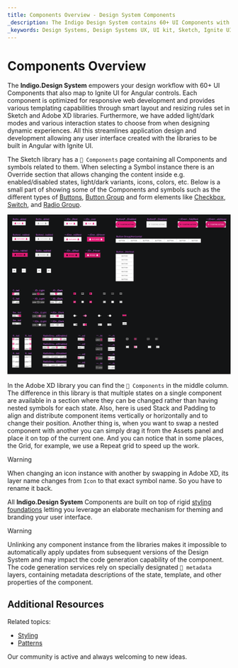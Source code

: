 ```yaml
---
title: Components Overview - Design System Components
_description: The Indigo Design System contains 60+ UI Components with numerous presets, states, and elaborate built-in styling capabilities.
_keywords: Design Systems, Design Systems UX, UI kit, Sketch, Ignite UI for Angular, Sketch to Angular, Sketch to Angular, Angular, Angular Design System, Export code from Sketch, Design Kits for Angular, Sketch HTML, Sketch to HTML, Sketch UI kits
---
```


# Components Overview

The **Indigo.Design System** empowers your design workflow with 60+ UI Components that also map to Ignite UI for Angular controls. Each component is optimized for responsive web development and provides various templating capabilities through smart layout and resizing rules set in Sketch and Adobe XD libraries. Furthermore, we have added light/dark modes and various interaction states to choose from when designing dynamic experiences. All this streamlines application design and development allowing any user interface created with the libraries to be built in Angular with Ignite UI.

The Sketch library has a `🧩 Components` page containing all Components and symbols related to them. When selecting a Symbol instance there is an Override section that allows changing the content inside e.g. enabled/disabled states, light/dark variants, icons, colors, etc. Below is a small part of showing some of the Components and symbols such as the different types of [Buttons](button.md), [Button Group](button-group.md) and form elements like [Checkbox](checkbox.md), [Switch](switch.md), and [Radio Group](radio-group.md).

<img class="responsive-img" src="../images/components-page.png" />

In the Adobe XD library you can find the `🧩 Components` in the middle column. The difference in this library is that multiple states on a single component are available in a section where they can be changed rather than having nested symbols for each state. Also, here is used Stack and Padding to align and distribute component items vertically or horizontally and to change their position. Another thing is, when you want to swap a nested component with another you can simply drag it from the Assets panel and place it on top of the current one. And you can notice that in some places, the Grid, for example, we use a Repeat grid to speed up the work.

> [!WARNING]
> When changing an icon instance with another by swapping in Adobe XD, its layer name changes from `Icon` to that exact symbol name. So you have to rename it back.

All **Indigo.Design System** Components are built on top of rigid [styling foundations](../style/styling-overview.md) letting you leverage an elaborate mechanism for theming and branding your user interface.

> [!WARNING]
> Unlinking any component instance from the libraries makes it impossible to automatically apply updates from subsequent versions of the Design System and may impact the code generation capability of the component. The code generation services rely on specially designated `🚫 metadata` layers, containing metadata descriptions of the state, template, and other properties of the component.

## Additional Resources

Related topics:

- [Styling](../style/styling-overview.md)
- [Patterns](../patterns/patterns-overview.md)
  <div class="divider--half"></div>

Our community is active and always welcoming to new ideas.
